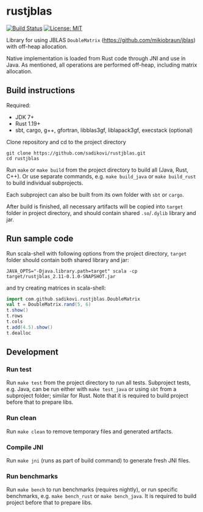 # rustjblas

[![Build Status](https://travis-ci.org/sadikovi/rustjblas.svg?branch=master)](https://travis-ci.org/sadikovi/rustjblas)
[![License: MIT](https://img.shields.io/badge/License-MIT-blue.svg)](https://opensource.org/licenses/MIT)

Library for using JBLAS `DoubleMatrix` (https://github.com/mikiobraun/jblas) with off-heap
allocation.

Native implementation is loaded from Rust code through JNI and use in Java. As mentioned, all
operations are performed off-heap, including matrix allocation.

## Build instructions
Required:
- JDK 7+
- Rust 1.19+
- sbt, cargo, g++, gfortran, libblas3gf, liblapack3gf, execstack (optional)

Clone repository and cd to the project directory
```
git clone https://github.com/sadikovi/rustjblas.git
cd rustjblas
```

Run `make` or `make build` from the project directory to build all (Java, Rust, C++). Or use
separate commands, e.g. `make build_java` or `make build_rust` to build individual subprojects.

Each subproject can also be built from its own folder with `sbt` or `cargo`.

After build is finished, all necessary artifacts will be copied into `target` folder in project
directory, and should contain shared `.so`/`.dylib` library and jar.

## Run sample code
Run scala-shell with following options from the project directory, `target` folder should contain
both shared library and jar:
```
JAVA_OPTS="-Djava.library.path=target" scala -cp target/rustjblas_2.11-0.1.0-SNAPSHOT.jar
```

and try creating matrices in scala-shell:
```scala
import com.github.sadikovi.rustjblas.DoubleMatrix
val t = DoubleMatrix.rand(5, 6)
t.show()
t.rows
t.cols
t.add(4.5).show()
t.dealloc
```

## Development

### Run test
Run `make test` from the project directory to run all tests. Subproject tests, e.g. Java, can be run
either with `make test_java` or using `sbt` from a subproject folder; similar for Rust. Note that it
is required to build project before that to prepare libs.

### Run clean
Run `make clean` to remove temporary files and generated artifacts.

### Compile JNI
Run `make jni` (runs as part of build command) to generate fresh JNI files.

### Run benchmarks
Run `make bench` to run benchmarks (requires nightly), or run specific benchmarks, e.g.
`make bench_rust` or `make bench_java`. It is required to build project before that to prepare libs.
